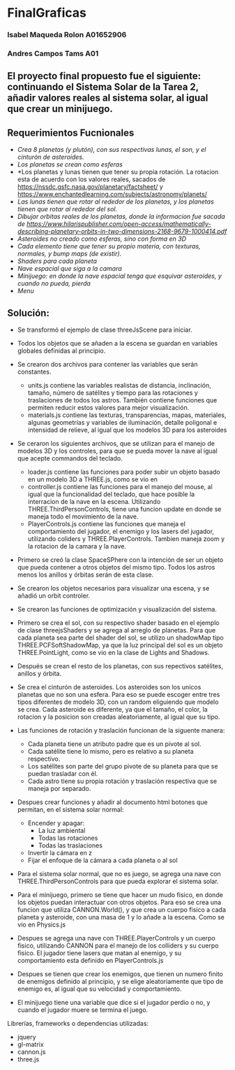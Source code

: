 # FinalGraficas

### Isabel Maqueda Rolon A01652906
### Andres Campos Tams A01

## El proyecto final propuesto fue el siguiente: continuando el Sistema Solar de la Tarea 2, añadir valores reales al sistema solar, al igual que crear un minijuego. 

## Requerimientos Fucnionales
* *Crea 8 planetas (y plutón), con sus respectivas lunas, el son, y el cinturón de asteroides.*
* *Los planetas se crean como esferas*
* *Los planetas y lunas tienen que tener su propia rotación. La rotacion esta de acuerdo con los valores reales, sacados de https://nssdc.gsfc.nasa.gov/planetary/factsheet/ y https://www.enchantedlearning.com/subjects/astronomy/planets/
* *Las lunas tienen que rotar al rededor de los planetas, y los planetas tienen que rotar al rededor del sol.*
* *Dibujar orbitas reales de los planetas, donde la informacion fue sacada de https://www.hilarispublisher.com/open-access/mathematically-describing-planetary-orbits-in-two-dimensions-2168-9679-1000414.pdf*
* *Asteroides no creado como esferas, sino con forma en 3D*
* *Cada elemento tiene que tener su propio materia, con texturas, normales, y bump maps (de existir).*
* *Shaders para cada planeta*
* *Nave espacial que siga a la camara*
* *Minijuego: en donde la nave espacial tenga que esquivar asteroides, y cuando no pueda, pierda*
* *Menu*



## Solución:

* Se transformó el ejemplo de clase threeJsScene para iniciar.

* Todos los objetos que se añaden a la escena se guardan en variables globales definidas al principio. 

* Se crearon dos archivos para contener las variables que serán constantes.
    * units.js contiene las variables realistas de distancia, inclinación, tamaño, número de satélites y tiempo para las rotaciones y traslaciones de todos los astros. También contiene funciones que permiten reducir estos valores para mejor visualización.
    * materials.js contiene las texturas, transparencias, mapas, materiales, algunas geometrías y variables de iluminación, detalle poligonal e intensidad de relieve, al igual que los modelos 3D para los asteroides

* Se ceraron los siguientes archivos, que se utilizan para el manejo de modelos 3D y los controles, para que se pueda mover la nave al igual que acepte commandos del teclado.
    * loader.js contiene las funciones para poder subir un objeto basado en un modelo 3D a THREE.js, como se vio en 
    * controller.js contiene las funciones para el manejo del mouse, al igual que la funcionalidad del teclado, que hace posible la interracion de la nave en la escena. Utilizando THREE.ThirdPersonControls, tiene una funcion update en donde se maneja todo el movimiento de la nave. 
    * PlayerControls.js contiene las funciones que maneja el comportamiento  del jugador, el enemigo  y los lasers del jugador, utilizando coliders y THREE.PlayerControls. Tambien maneja zoom y la rotacion  de la camara y la nave. 


* Primero se creó la clase SpaceSPhere con la intención de ser un objeto que pueda contener a otros objetos del mismo tipo.
Todos los astros menos los anillos y órbitas serán de esta clase.

* Se crearon los objetos necesarios para visualizar una escena, y se añadió un orbit controler.

* Se crearon las funciones de optimización y visualización del sistema.

* Primero se crea el sol, con su respectivo shader basado en el ejemplo de clase threejsShaders y se agrega al arreglo de planetas. Para que cada planeta sea parte del shader del sol, se utilizo un shadowMap tipo THREE.PCFSoftShadowMap, ya que la luz principal del sol es un objeto THREE.PointLight, como se vio en la clase de Lights and Shadows. 
* Después se crean el resto de los planetas, con sus repectivos satélites, anillos y órbita.
* Se crea el cinturón de asteroides. Los asteroides son los unicos planetas que no son una esfera. Para eso se puede escoger entre tres tipos diferentes de modelo 3D, con un random eliguiendo que modelo se crea. Cada asteroide es diferente, ya que el tamaño, el color, la rotacion y la posicion son creadas aleatoriamente, al igual que su tipo. 

* Las funciones de rotación y traslación funcionan de la siguente manera:
    * Cada planeta tiene un atributo padre que es un pivote al sol.
    * Cada satélite tiene lo mismo, pero es relativo a su planeta respectivo.
    * Los satélites son parte del grupo pivote de su planeta para que se puedan trasladar con él.
    * Cada astro tiene su propia rotación y traslación respectiva que se maneja por separado.

* Despues crear funciones y añadir al documento html botones que permitan, en el sistema solar normal:
    * Encender y apagar:
        * La luz ambiental
        * Todas las rotaciones
        * Todas las traslaciones
    * Invertir la cámara en z
    * Fijar el enfoque de la cámara a cada planeta o al sol

* Para el sistema solar normal, que no es juego, se agrega una nave con THREE.ThirdPersonControls para que pueda explorar el sistema solar.

* Para el minijuego, primero se tiene que hacer un mudo fisico, en donde los objetos puedan interactuar con otros objetos. Para eso se crea una funcion que utiliza CANNON.World(), y que crea un cuerpo fisico a cada planeta y asteroide, con una masa de 1 y lo añade a la escena.  Como se vio en Physics.js

* Despues se agrega una nave con THREE.PlayerControls y un cuerpo fisico, utilizando CANNON para el manejo de los colliders y su cuerpo fisico. El jugador tiene lasers que matan al enemigo, y su comportamiento esta definido en PlayerControls.js 

* Despues se tienen que crear los enemigos, que tienen un numero finito de enemigos definido al principio, y se elige aleatoriamente que tipo de enemigo es, al igual que su velocidad y comportamiento.

* El minijuego tiene una variable que dice si el jugador perdio o no, y cuando el jugador muere se termina el juego.


Librerías, frameworks o dependencias utilizadas:

* jquery
* gl-matrix
* cannon.js 
* three.js

